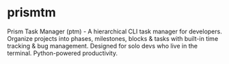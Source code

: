 # prismtm
Prism Task Manager (ptm) - A hierarchical CLI task manager for developers. Organize projects into phases, milestones, blocks &amp; tasks with built-in time tracking &amp; bug management. Designed for solo devs who live in the terminal. Python-powered productivity.
